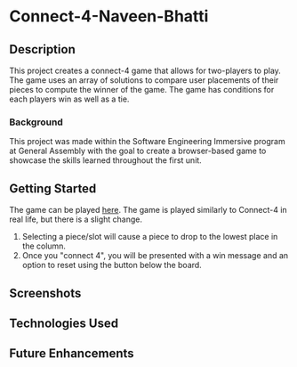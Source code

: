 # Connect-4-Naveen-Bhatti
## Description
This project creates a connect-4 game that allows for two-players to play. The game uses an array of solutions to compare user placements of their pieces to compute the winner of the game. The game has conditions for each players win as well as a tie.
### Background
This project was made within the Software Engineering Immersive program at General Assembly with the goal to create a browser-based game to showcase the skills learned throughout the first unit.
## Getting Started
The game can be played [here](https://connect4naveen.netlify.app). The game is played similarly to Connect-4 in real life, but there is a slight change.
1. Selecting a piece/slot will cause a piece to drop to the lowest place in the column.
2. Once you "connect 4", you will be presented with a win message and an option to reset using the button below the board.
## Screenshots

## Technologies Used

## Future Enhancements
